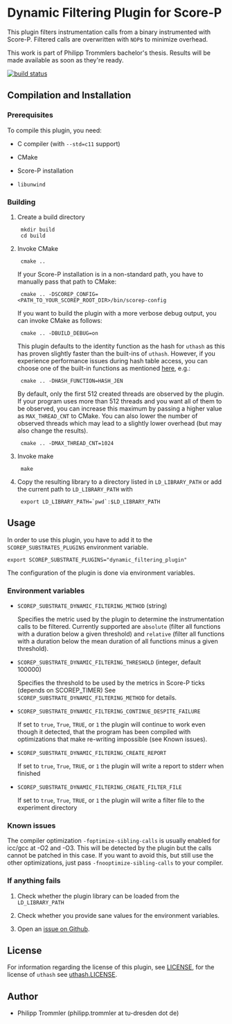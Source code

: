 # Dynamic Filtering Plugin for Score-P

This plugin filters instrumentation calls from a binary instrumented with Score-P. Filtered calls
are overwritten with `NOP`s to minimize overhead.

This work is part of Philipp Trommlers bachelor's thesis. Results will be made available as soon as they're ready.

[![build status](https://api.travis-ci.org/rschoene/scorep_substrates_dynamic_filtering.svg)](https://travis-ci.org/rschoene/scorep_substrates_dynamic_filtering)

## Compilation and Installation

### Prerequisites

To compile this plugin, you need:

* C compiler (with `--std=c11` support)

* CMake

* Score-P installation

* `libunwind`

### Building

1. Create a build directory

        mkdir build
        cd build

2. Invoke CMake

        cmake ..

    If your Score-P installation is in a non-standard path, you have to manually pass that path to
    CMake:

        cmake .. -DSCOREP_CONFIG=<PATH_TO_YOUR_SCOREP_ROOT_DIR>/bin/scorep-config

    If you want to build the plugin with a more verbose debug output, you can invoke CMake as
    follows:

        cmake .. -DBUILD_DEBUG=on

    This plugin defaults to the identity function as the hash for `uthash` as this has proven
    slightly faster than the built-ins of `uthash`. However, if you experience performance issues
    during hash table access, you can choose one of the built-in functions as mentioned
    [here](http://troydhanson.github.io/uthash/userguide.html#hash_functions), e.g.:

        cmake .. -DHASH_FUNCTION=HASH_JEN

    By default, only the first 512 created threads are observed by the plugin. If your program uses
    more than 512 threads and you want all of them to be observed, you can increase this maximum
    by passing a higher value as `MAX_THREAD_CNT` to CMake. You can also lower the number of
    observed threads which may lead to a slightly lower overhead (but may also change the results).

        cmake .. -DMAX_THREAD_CNT=1024

3. Invoke make

        make

4. Copy the resulting library to a directory listed in `LD_LIBRARY_PATH` or add the current path to
    `LD_LIBRARY_PATH` with

        export LD_LIBRARY_PATH=`pwd`:$LD_LIBRARY_PATH

## Usage

In order to use this plugin, you have to add it to the `SCOREP_SUBSTRATES_PLUGINS` environment
variable.

    export SCOREP_SUBSTRATE_PLUGINS="dynamic_filtering_plugin"

The configuration of the plugin is done via environment variables.

### Environment variables

* `SCOREP_SUBSTRATE_DYNAMIC_FILTERING_METHOD` (string)

    Specifies the metric used by the plugin to determine the instrumentation calls to be filtered.
    Currently supported are `absolute` (filter all functions with a duration below a given
    threshold) and `relative` (filter all functions with a duration below the mean duration of all functions minus a given threshold).

* `SCOREP_SUBSTRATE_DYNAMIC_FILTERING_THRESHOLD` (integer, default 100000)

    Specifies the threshold to be used by the metrics in Score-P ticks (depends on SCOREP_TIMER)
    See `SCOREP_SUBSTRATE_DYNAMIC_FILTERING_METHOD` for details.

* `SCOREP_SUBSTRATE_DYNAMIC_FILTERING_CONTINUE_DESPITE_FAILURE` 

    If set to `true`, `True`, `TRUE`, or `1` the plugin will continue to work even though it detected, that the program has been compiled with optimizations that make re-writing impossible (see Known issues).
    
* `SCOREP_SUBSTRATE_DYNAMIC_FILTERING_CREATE_REPORT` 

    If set to `true`, `True`, `TRUE`, or `1` the plugin will write a report to stderr when finished
    
* `SCOREP_SUBSTRATE_DYNAMIC_FILTERING_CREATE_FILTER_FILE` 

    If set to `true`, `True`, `TRUE`, or `1` the plugin will write a filter file to the experiment directory
    
    
    
    
### Known issues
The compiler optimization `-foptimize-sibling-calls` is usually enabled for icc/gcc at -O2 and -O3. This will be detected by the plugin but the calls cannot be patched in this case. If you want to avoid this, but still use the other optimizations, just pass `-fnooptimize-sibling-calls` to your compiler.

### If anything fails

1. Check whether the plugin library can be loaded from the `LD_LIBRARY_PATH`

2. Check whether you provide sane values for the environment variables.

3. Open an [issue on Github](https://github.com/Ferruck/scorep_substrates_dynamic_filtering/issues).

## License

For information regarding the license of this plugin, see
[LICENSE](https://github.com/Ferruck/scorep_substrates_dynamic_filtering/blob/master/LICENSE), for
the license of `uthash` see
[uthash.LICENSE](https://github.com/Ferruck/scorep_substrates_dynamic_filtering/blob/master/uthash.LICENSE).

## Author

* Philipp Trommler (philipp.trommler at tu-dresden dot de)
